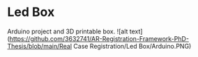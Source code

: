 # Led Box
Arduino project and 3D printable box.
![alt text](https://github.com/3632741/AR-Registration-Framework-PhD-Thesis/blob/main/Real Case Registration/Led Box/Arduino.PNG)


